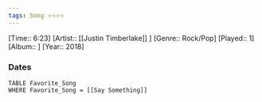 ```yaml
---
tags: Song ⭐⭐⭐⭐ 
---
```

[Time:: 6:23]
[Artist:: [[Justin Timberlake]] ]
[Genre:: Rock/Pop]
[Played:: 1]
[Album:: ]
[Year:: 2018]
### Dates
````dataview
TABLE Favorite_Song
WHERE Favorite_Song = [[Say Something]]
````